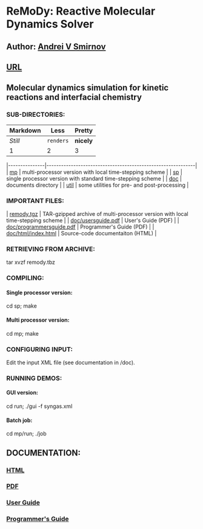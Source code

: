 # ReMoDy: Reactive Molecular Dynamics Solver

## Author: [Andrei V Smirnov](mailto:andrei.v.smirnov@gmail.com)

## [URL](http://galacticbubble.com/remody)

## Molecular dynamics simulation for kinetic reactions and interfacial chemistry

### SUB-DIRECTORIES:

Markdown | Less | Pretty
--- | --- | ---
*Still* | `renders` | **nicely**
1 | 2 | 3

|---------------|-------------------------------------------------------------|
| [mp](mp/)     | multi-processor version with local time-stepping scheme     |
| [sp](sp/)     | single processor version with standard time-stepping scheme |
| [doc](doc/)   | documents directory                                         |
| [util](util/) | some utilities for pre- and post-processing                 |

### IMPORTANT FILES:

| [remody.tgz](remody.tgz)               | TAR-gzipped archive of multi-processor version with local time-stepping scheme |
| [doc/usersguide.pdf](remody.tgz)       | User's Guide (PDF)                                                             |
| [doc/programmersguide.pdf](remody.tgz) | Programmer's Guide (PDF)                                                       |
| [doc/html/index.html](remody.tgz)      | Source-code documentaiton (HTML)                                               |

### RETRIEVING FROM ARCHIVE:

tar xvzf remody.tbz

### COMPILING:

#### Single processor version:

cd sp; make

#### Multi processor version:

cd mp; make


### CONFIGURING INPUT:

Edit the input XML file (see documentation in /doc).


### RUNNING DEMOS:

#### GUI version:

cd run; ./gui -f syngas.xml


#### Batch job:

cd mp/run; ./job

## DOCUMENTATION:

### [HTML](http://galacticbubble.com/remody/doc/html/index.html)

### [PDF](doc)

### [User Guide](doc/usersguide.pdf)

### [Programmer's Guide](doc/programmersguide.pdf)



